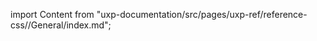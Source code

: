 
import Content from "uxp-documentation/src/pages/uxp-ref/reference-css//General/index.md";

<Content query="product=photoshop"/>
